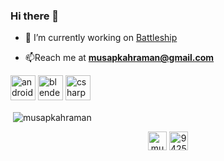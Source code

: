 ### Hi there 👋

- 🔭 I’m currently working on [Battleship](https://github.com/MusapKahraman/Battleship)

- 📫Reach me at **musapkahraman@gmail.com**

<p align="left"><img src="https://devicons.github.io/devicon/devicon.git/icons/android/android-original-wordmark.svg" alt="android" width="40" height="40"/> <img src="https://download.blender.org/branding/community/blender_community_badge_white.svg" alt="blender" width="40" height="40"/> <img src="https://devicons.github.io/devicon/devicon.git/icons/csharp/csharp-original.svg" alt="csharp" width="40" height="40"/></p><p>&nbsp;<img align="center" src="https://github-readme-stats.vercel.app/api?username=musapkahraman&show_icons=true" alt="musapkahraman" /></p>

<p align="center">
<a href="https://linkedin.com/in/musapkahraman" target="blank"><img align="center" src="https://cdn.jsdelivr.net/npm/simple-icons@3.0.1/icons/linkedin.svg" alt="musapkahraman" height="30" width="30" /></a>
<a href="https://stackoverflow.com/users/9425544" target="blank"><img align="center" src="https://cdn.jsdelivr.net/npm/simple-icons@3.0.1/icons/stackoverflow.svg" alt="9425544" height="30" width="30" /></a>
</p>


<!--
**musapkahraman/musapkahraman** is a ✨ _special_ ✨ repository because its `README.md` (this file) appears on your GitHub profile.

Here are some ideas to get you started:

- 🔭 I’m currently working on ...
- 🌱 I’m currently learning ...
- 👯 I’m looking to collaborate on ...
- 🤔 I’m looking for help with ...
- 💬 Ask me about ...
- 📫 How to reach me: ...
- 😄 Pronouns: ...
- ⚡ Fun fact: ...
-->
